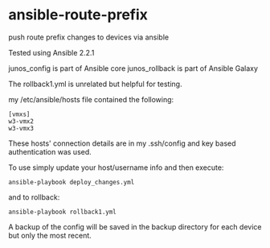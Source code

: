 # ansible-route-prefix
push route prefix changes to devices via ansible

Tested using Ansible 2.2.1

junos_config is part of Ansible core
junos_rollback is part of Ansible Galaxy

The rollback1.yml is unrelated but helpful for 
testing.

my /etc/ansible/hosts file contained the following:
```
[vmxs]
w3-vmx2
w3-vmx3
```

These hosts' connection details are in my .ssh/config
and key based authentication was used.


To use simply update your host/username info and then
execute:
```
ansible-playbook deploy_changes.yml
```
and to rollback:
```
ansible-playbook rollback1.yml
```

A backup of the config will be saved in the backup
directory for each device but only the most recent.
